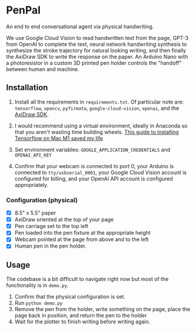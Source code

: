 # PenPal
An end to end conversational agent via physical handwriting.

We use Google Cloud Vision to read handwritten text from the page, GPT-3 from OpenAI to complete the text, neural network handwriting synthesis to synthesize the stroke trajectory for natural looking writing, and then finally the AxiDraw SDK to write the response on the paper. An Arduino Nano with a photoresistor in a custom 3D printed pen holder controls the "handoff" between human and machine.


## Installation
1. Install all the requirements in `requirements.txt`. 
Of particular note are: `tensorflow`, `opencv`, `pyfirmata`, `google-cloud-vision`, `openai`, and the [AxiDraw SDK](https://axidraw.com/doc/py_api/#installation).

2. I would recommend using a virtual environment, ideally in Anaconda so that you aren't wasting time building wheels.
[This guide to installing Tensorflow on Mac M1 saved my life](https://caffeinedev.medium.com/how-to-install-tensorflow-on-m1-mac-8e9b91d93706)

3. Set environment variables: `GOOGLE_APPLICATION_CREDENTIALS` and `OPENAI_API_KEY`

4. Confirm that your webcam is connected to port 0, your Arduino is connected to `tty/usbserial_0001`, your Google Cloud Vision account is configured for billing, and your OpenAI API account is configured appropriately.

### Configuration (physical)
* [x] 8.5" x 5.5" paper
* [x] AxiDraw oriented at the top of your page
* [x] Pen carriage set to the top left
* [x] Pen loaded into the pen fixture at the appropriate height
* [x] Webcam pointed at the page from above and to the left
* [x] Human pen in the pen holder.

## Usage
The codebase is a bit difficult to navigate right now but most of the functionality is in `demo.py`.
1. Confirm that the physical configuration is set.
2. Run `python demo.py`
3. Remove the pen from the holder, write something on the page, place the page back in position, and return the pen to the holder
4. Wait for the plotter to finish writing before writing again.
